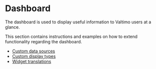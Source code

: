 # Dashboard

The dashboard is used to display useful information to Valtimo users at a glance.

This section contains instructions and examples on how to extend functionality regarding the dashboard.

- [Custom data sources](custom-data-source.md)
- [Custom display types](custom-display-type.md)
- [Widget translations](widget-translations.md)
